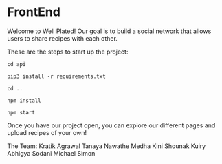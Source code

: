 # FrontEnd

Welcome to Well Plated! Our goal is to build a social network that allows users to share recipes with each other. 


These are the steps to start up the project:

`cd api`

`pip3 install -r requirements.txt`

`cd ..`

`npm install`

`npm start`

Once you have our project open, you can explore our different pages and upload recipes of your own!

The Team:
Kratik Agrawal
Tanaya Nawathe
Medha Kini
Shounak Kuiry
Abhigya Sodani
Michael Simon
